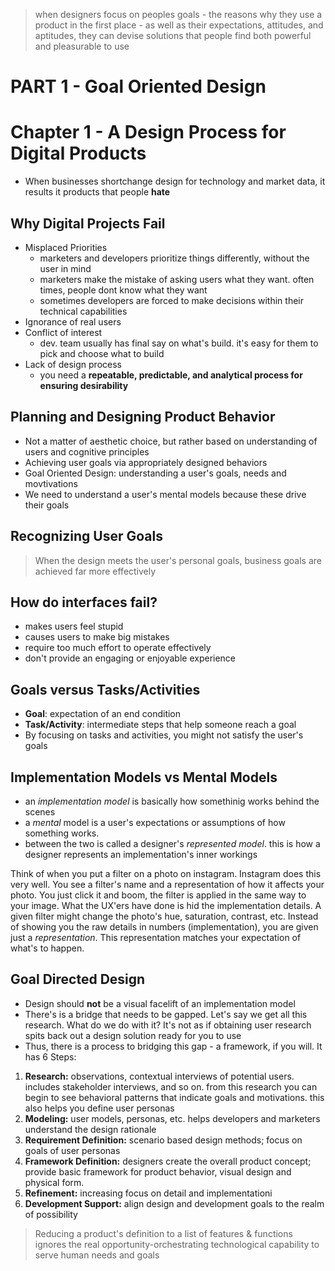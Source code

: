 > when designers focus on peoples goals - the reasons why they use a product in the first place - as well as their expectations, attitudes, and aptitudes, they can devise solutions that people find both powerful and pleasurable to use

# PART 1 - Goal Oriented Design
# Chapter 1 - A Design Process for Digital Products
* When businesses shortchange design for technology and market data, it results it products that people **hate**

## Why Digital Projects Fail
* Misplaced Priorities
  - marketers and developers prioritize things differently, without the user in mind
  - marketers make the mistake of asking users what they want. often times, people dont know what they want
  - sometimes developers are forced to make decisions within their technical capabilities
* Ignorance of real users
* Conflict of interest
  - dev. team usually has final say on what's build. it's easy for them to pick and choose what to build
* Lack of design process
  - you need a **repeatable, predictable, and analytical process for ensuring desirability**

## Planning and Designing Product Behavior
* Not a matter of aesthetic choice, but rather based on understanding of users and cognitive principles
* Achieving user goals via appropriately designed behaviors
* Goal Oriented Design: understanding a user's goals, needs and movtivations
* We need to understand a user's mental models because these drive their goals

## Recognizing User Goals

> When the design meets the user's personal goals, business goals are achieved far more effectively

## How do interfaces fail?
* makes users feel stupid
* causes users to make big mistakes
* require too much effort to operate effectively
* don't provide an engaging or enjoyable experience

## Goals versus Tasks/Activities
* __Goal__: expectation of an end condition
* __Task/Activity__: intermediate steps that help someone reach a goal
* By focusing on tasks and activities, you might not satisfy the user's goals

## Implementation Models vs Mental Models
* an *implementation model* is basically how somethinig works behind the scenes
* a *mental* model is a user's expectations or assumptions of how something works.
* between the two is called a designer's *represented model*. this is how a designer represents an implementation's inner workings

Think of when you put a filter on a photo on instagram. Instagram does this very well. You see a filter's name and a representation of how it affects your photo. You just click it and boom, the filter is applied in the same way to your image. What the UX'ers have done is hid the implementation details. A given filter might change the photo's hue, saturation, contrast, etc. Instead of showing you the raw details in numbers (implementation), you are given just a *representation*. This representation matches your expectation of what's to happen.

## Goal Directed Design
* Design should **not** be a visual facelift of an implementation model
* There's is a bridge that needs to be gapped. Let's say we get all this research. What do we do with it? It's not as if obtaining user research spits back out a design solution ready for you to use
* Thus, there is a process to bridging this gap - a framework, if you will. It has 6 Steps:

1. __Research:__ observations, contextual interviews of potential users. includes stakeholder interviews, and so on. from this research you can begin to see behavioral patterns that indicate goals and motivations. this also helps you define user personas
2. __Modeling:__ user models, personas, etc. helps developers and marketers understand the design rationale
3. __Requirement Definition:__ scenario based design methods; focus on goals of user personas
4. __Framework Definition:__ designers create the overall product concept; provide basic framework for product behavior, visual design and physical form.
5. __Refinement:__ increasing focus on detail and implementationi
6. __Development Support:__ align design and development goals to the realm of possibility

> Reducing a product's definition to a list of features & functions ignores the real opportunity-orchestrating technological capability to serve human needs and goals


